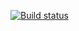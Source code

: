 [![Build status](https://ci.appveyor.com/api/projects/status/n0hcxe0vi35cbdnf?svg=true)](https://ci.appveyor.com/project/shayu78/ajs-containers-1)
